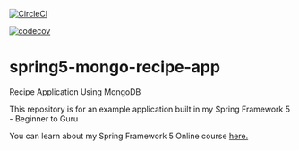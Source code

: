 [![CircleCI](https://circleci.com/gh/kawaleck/spring5-mongo-recipe-app.svg?style=svg)](https://circleci.com/gh/kawaleck/spring5-mongo-recipe-app)

[![codecov](https://codecov.io/gh/kawaleck/spring5-mongo-recipe-app/branch/master/graph/badge.svg)](https://codecov.io/gh/kawaleck/spring5-mongo-recipe-app)

# spring5-mongo-recipe-app
Recipe Application Using MongoDB

This repository is for an example application built in my Spring Framework 5 - Beginner to Guru

You can learn about my Spring Framework 5 Online course [here.](http://courses.springframework.guru/p/spring-framework-5-begginer-to-guru/?product_id=363173)
